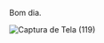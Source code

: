 Bom dia.


![Captura de Tela (119)](https://user-images.githubusercontent.com/78978908/172664114-eb0093b1-6d59-40c3-9561-3cb7cba1c1c5.png)
